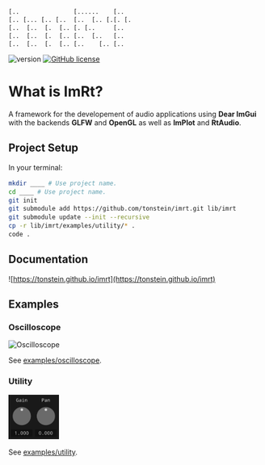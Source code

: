 ```
[..               [......    [..
[.. [... [.. [..  [..  [.. [.[. [.
[..  [..  [.  [.. [. [..     [..
[..  [..  [.  [.. [..  [..   [..
[..  [..  [.  [.. [..    [.. [..
```

![version](https://img.shields.io/badge/version-0.1-red)
[![GitHub license](https://img.shields.io/badge/license-MIT-blue.svg)](https://github.com/mimic-sussex/eppEditor/blob/master/LICENSE)

# What is ImRt?

A framework for the developement of audio applications using __Dear ImGui__ with the backends __GLFW__ and __OpenGL__ as well as __ImPlot__ and __RtAudio__.

## Project Setup

In your terminal:

```bash
mkdir ____ # Use project name.
cd ____ # Use project name.
git init
git submodule add https://github.com/tonstein/imrt.git lib/imrt
git submodule update --init --recursive
cp -r lib/imrt/examples/utility/* .
code .
```

## Documentation

![https://tonstein.github.io/imrt](https://tonstein.github.io/imrt)

## Examples

### Oscilloscope

<img src="examples/oscilloscope/img/oscilloscope.gif" alt="Oscilloscope" width="2034">

See [examples/oscilloscope](examples/oscilloscope).

### Utility 

<img src="examples/utility/img/utility.png" alt="Oscilloscope" width="100">

See [examples/utility](examples/utility).
